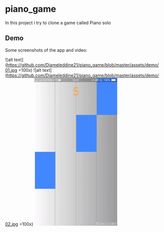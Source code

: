 # piano_game

In this project i try to clone a game called Piano solo

## Demo

Some screenshots of the app and video:

![alt text](https://github.com/Djameleddine21/piano_game/blob/master/assets/demo/01.jpg =100x)
![alt text](https://github.com/Djameleddine21/piano_game/blob/master/assets/demo/02.jpg =100x)
![](https://github.com/Djameleddine21/piano_game/blob/master/assets/demo/video.gif)